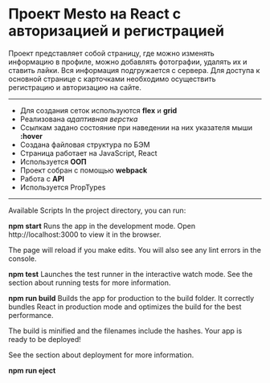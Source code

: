 # Проект Mesto на React с авторизацией и регистрацией
Проект представляет собой страницу, где можно изменять информацию в профиле, можно добавлять фотографии, удалять их и ставить лайки. Вся информация подгружается с сервера.
Для доступа к основной странице с карточками необходимо осуществить регистрацию и авторизацию на сайте. 
***
* Для создания сеток используются **flex** и **grid** 
* Реализована *адаптивная верстка*
* Ссылкам задано состояние при наведении на них указателя мыши **:hover**
* Создана файловая структура по БЭМ
* Страница работает на JavaScript, React
* Используется **ООП**
* Проект собран с помощью **webpack**
* Работа с **API**
* Используется PropTypes

***
Available Scripts
In the project directory, you can run:

**npm start**
Runs the app in the development mode.
Open http://localhost:3000 to view it in the browser.

The page will reload if you make edits.
You will also see any lint errors in the console.

**npm test**
Launches the test runner in the interactive watch mode.
See the section about running tests for more information.

**npm run build**
Builds the app for production to the build folder.
It correctly bundles React in production mode and optimizes the build for the best performance.

The build is minified and the filenames include the hashes.
Your app is ready to be deployed!

See the section about deployment for more information.

**npm run eject**



